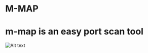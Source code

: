 # M-MAP
# m-map is an easy port scan tool

![Alt text](https://github.com/melihcan1376/m-map/blob/main/screen.png?raw=true "m-map")
